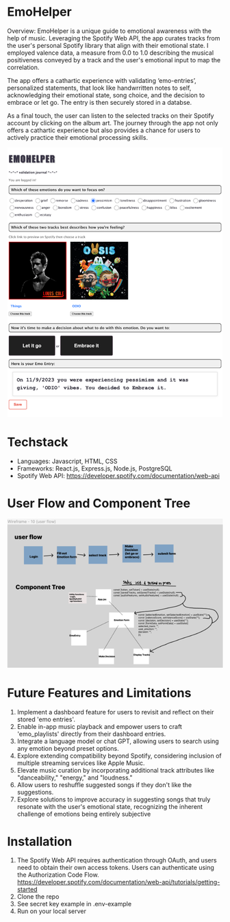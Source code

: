 # EmoHelper

Overview: EmoHelper is a unique guide to emotional awareness with the help of music. Leveraging the Spotify Web API, the app curates tracks from the user's personal Spotify library that align with their emotional state. I employed valence data, a measure from 0.0 to 1.0 describing the musical positiveness conveyed by a track and the user's emotional input to map the correlation.

The app offers a cathartic experience with validating ‘emo-entries’, personalized statements, that look like handwrritten notes to self, acknowledging their emotional state, song choice, and the decision to embrace or let go. The entry is then securely stored in a databse.

As a final touch, the user can listen to the selected tracks on their Spotify account by clicking on the album art. The journey through the app not only offers a cathartic experience but also provides a chance for users to actively practice their emotional processing skills.

![Alt text](emohelper-demo-screenshot.png)

# Techstack

- Languages: Javascript, HTML, CSS
- Frameworks: React.js, Express.js, Node.js, PostgreSQL
- Spotify Web API: https://developer.spotify.com/documentation/web-api

# User Flow and Component Tree

![Alt text](<userflow wireframe screenshot.png>)

# Future Features and Limitations

1. Implement a dashboard feature for users to revisit and reflect on their stored 'emo entries'.
2. Enable in-app music playback and empower users to craft 'emo_playlists' directly from their dashboard entries.
3. Integrate a language model or chat GPT, allowing users to search using any emotion beyond preset options.
4. Explore extending compatibility beyond Spotify, considering inclusion of multiple streaming services like Apple Music.
5. Elevate music curation by incorporating additional track attributes like "danceability," "energy," and "loudness."
6. Allow users to reshuffle suggested songs if they don't like the suggestions.
7. Explore solutions to improve accuracy in suggesting songs that truly resonate with the user's emotional state, recognizing the inherent challenge of emotions being entirely subjective

# Installation

1. The Spotify Web API requires authentication through OAuth, and users need to obtain their own access tokens. Users can authenticate using the Authorization Code Flow.
   https://developer.spotify.com/documentation/web-api/tutorials/getting-started
2. Clone the repo
3. See secret key example in .env-example
4. Run on your local server
